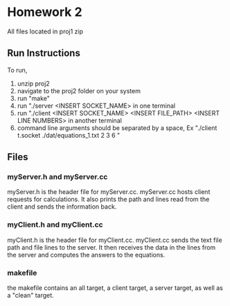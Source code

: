 # Homework 2
All files located in proj1 zip
## Run Instructions
To run,
1. unzip proj2
2. navigate to the proj2 folder on your system
3. run "make"
4. run "./server \<INSERT SOCKET_NAME\> in one terminal
5. run "./client \<INSERT SOCKET_NAME\> \<INSERT FILE_PATH\> \<INSERT LINE NUMBERS> in another terminal
6. command line arguments should be separated by a space, Ex "./client t.socket ./dat/equations_1.txt 2 3 6 "

## Files
### myServer.h and myServer.cc
myServer.h is the header file for myServer.cc. myServer.cc hosts client requests for calculations. It also prints the path and lines read from the client and sends the information back.
### myClient.h and myClient.cc
myClient.h is the header file for myClient.cc. myClient.cc sends the text file path and file lines to the server. It then receives the data in the lines from the server and computes the answers to the equations. 
### makefile
the makefile contains an all target, a client target, a server target, as well as a "clean" target.